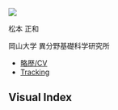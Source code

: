 ![](https://live.staticflickr.com/7917/46611114124_54653d669c_k_d.jpg)

松本 正和

岡山大学 異分野基礎科学研究所

* [略歴/CV](略歴_CV)
* [Tracking](Tracking)

## Visual Index
